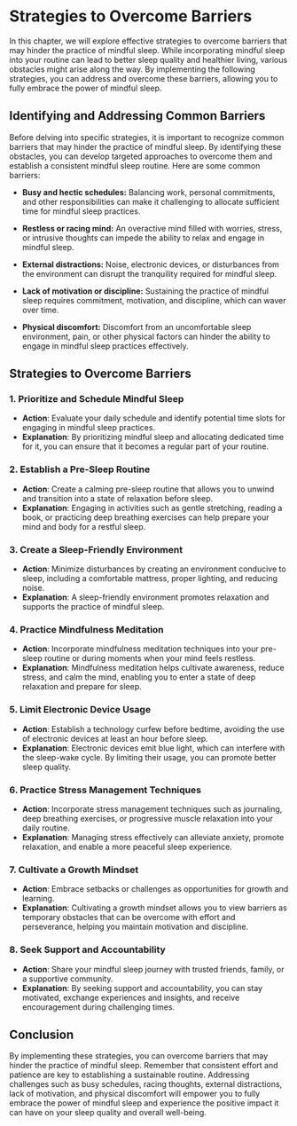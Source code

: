 Strategies to Overcome Barriers
========================================

In this chapter, we will explore effective strategies to overcome barriers that may hinder the practice of mindful sleep. While incorporating mindful sleep into your routine can lead to better sleep quality and healthier living, various obstacles might arise along the way. By implementing the following strategies, you can address and overcome these barriers, allowing you to fully embrace the power of mindful sleep.

Identifying and Addressing Common Barriers
------------------------------------------

Before delving into specific strategies, it is important to recognize common barriers that may hinder the practice of mindful sleep. By identifying these obstacles, you can develop targeted approaches to overcome them and establish a consistent mindful sleep routine. Here are some common barriers:

* **Busy and hectic schedules:** Balancing work, personal commitments, and other responsibilities can make it challenging to allocate sufficient time for mindful sleep practices.

* **Restless or racing mind:** An overactive mind filled with worries, stress, or intrusive thoughts can impede the ability to relax and engage in mindful sleep.

* **External distractions:** Noise, electronic devices, or disturbances from the environment can disrupt the tranquility required for mindful sleep.

* **Lack of motivation or discipline:** Sustaining the practice of mindful sleep requires commitment, motivation, and discipline, which can waver over time.

* **Physical discomfort:** Discomfort from an uncomfortable sleep environment, pain, or other physical factors can hinder the ability to engage in mindful sleep practices effectively.

Strategies to Overcome Barriers
-------------------------------

### 1. Prioritize and Schedule Mindful Sleep

* **Action**: Evaluate your daily schedule and identify potential time slots for engaging in mindful sleep practices.
* **Explanation**: By prioritizing mindful sleep and allocating dedicated time for it, you can ensure that it becomes a regular part of your routine.

### 2. Establish a Pre-Sleep Routine

* **Action**: Create a calming pre-sleep routine that allows you to unwind and transition into a state of relaxation before sleep.
* **Explanation**: Engaging in activities such as gentle stretching, reading a book, or practicing deep breathing exercises can help prepare your mind and body for a restful sleep.

### 3. Create a Sleep-Friendly Environment

* **Action**: Minimize disturbances by creating an environment conducive to sleep, including a comfortable mattress, proper lighting, and reducing noise.
* **Explanation**: A sleep-friendly environment promotes relaxation and supports the practice of mindful sleep.

### 4. Practice Mindfulness Meditation

* **Action**: Incorporate mindfulness meditation techniques into your pre-sleep routine or during moments when your mind feels restless.
* **Explanation**: Mindfulness meditation helps cultivate awareness, reduce stress, and calm the mind, enabling you to enter a state of deep relaxation and prepare for sleep.

### 5. Limit Electronic Device Usage

* **Action**: Establish a technology curfew before bedtime, avoiding the use of electronic devices at least an hour before sleep.
* **Explanation**: Electronic devices emit blue light, which can interfere with the sleep-wake cycle. By limiting their usage, you can promote better sleep quality.

### 6. Practice Stress Management Techniques

* **Action**: Incorporate stress management techniques such as journaling, deep breathing exercises, or progressive muscle relaxation into your daily routine.
* **Explanation**: Managing stress effectively can alleviate anxiety, promote relaxation, and enable a more peaceful sleep experience.

### 7. Cultivate a Growth Mindset

* **Action**: Embrace setbacks or challenges as opportunities for growth and learning.
* **Explanation**: Cultivating a growth mindset allows you to view barriers as temporary obstacles that can be overcome with effort and perseverance, helping you maintain motivation and discipline.

### 8. Seek Support and Accountability

* **Action**: Share your mindful sleep journey with trusted friends, family, or a supportive community.
* **Explanation**: By seeking support and accountability, you can stay motivated, exchange experiences and insights, and receive encouragement during challenging times.

Conclusion
----------

By implementing these strategies, you can overcome barriers that may hinder the practice of mindful sleep. Remember that consistent effort and patience are key to establishing a sustainable routine. Addressing challenges such as busy schedules, racing thoughts, external distractions, lack of motivation, and physical discomfort will empower you to fully embrace the power of mindful sleep and experience the positive impact it can have on your sleep quality and overall well-being.
